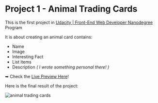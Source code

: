 # Project 1 - Animal Trading Cards
This is the first project in [Udacity | Front-End Web Developer Nanodegree](https://www.udacity.com/course/front-end-web-developer-nanodegree--nd001) Program

It is about creating an animal card contains:
- Name
- Image
- Interesting Fact
- List items
- Description _( I wrote something personal there! )_

➥ Check the [Live Preview Here](https://elharony.github.io/FEND-Animal-Trading-Card/)!

Here is the final result of the project:

![animal trading cards](https://user-images.githubusercontent.com/16986422/33263182-88c829c0-d371-11e7-82b6-81c241f54c5f.png)
